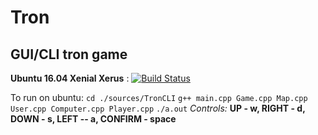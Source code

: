 # Tron
GUI/CLI tron game
---
__Ubuntu 16.04 Xenial Xerus__ : [![Build Status](https://travis-ci.org/olerom/tron.svg?branch=master)](https://travis-ci.org/olerom/tron)

To run on ubuntu: `cd ./sources/TronCLI` `g++ main.cpp Game.cpp Map.cpp User.cpp Computer.cpp Player.cpp` `./a.out`
*Controls:* **UP - w, RIGHT - d, DOWN - s, LEFT -- a, CONFIRM - space**
